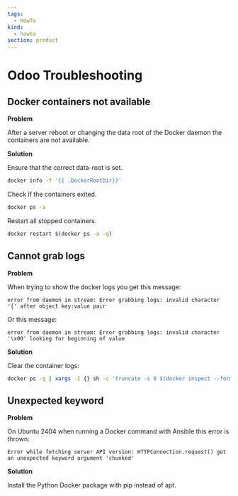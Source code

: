 ```yaml
---
tags:
  - HowTo
kind:
  - howto
section: product
---
```

# Odoo Troubleshooting

## Docker containers not available

**Problem**

After a server reboot or changing the data root of the Docker daemon the containers are not available.

**Solution**

Ensure that the correct data-root is set.

```bash
docker info -f '{{ .DockerRootDir}}'
```

Check if the containers exited.

```bash
docker ps -a
```

Restart all stopped containers.

```bash
docker restart $(docker ps -a -q)
```

## Cannot grab logs

**Problem**

When trying to show the docker logs you get this message:

```
error from daemon in stream: Error grabbing logs: invalid character '{' after object key:value pair
```

Or this message:

```
error from daemon in stream: Error grabbing logs: invalid character '\x00' looking for beginning of value
```

**Solution**

Clear the container logs:

```bash
docker ps -q | xargs -I {} sh -c 'truncate -s 0 $(docker inspect --format="{{.LogPath}}" {})'
```


## Unexpected keyword

**Problem**

On Ubuntu 2404 when running a Docker command with Ansible this error is thrown:

```
Error while fetching server API version: HTTPConnection.request() got an unexpected keyword argument 'chunked'
```

**Solution**

Install the Python Docker package with pip instead of apt.